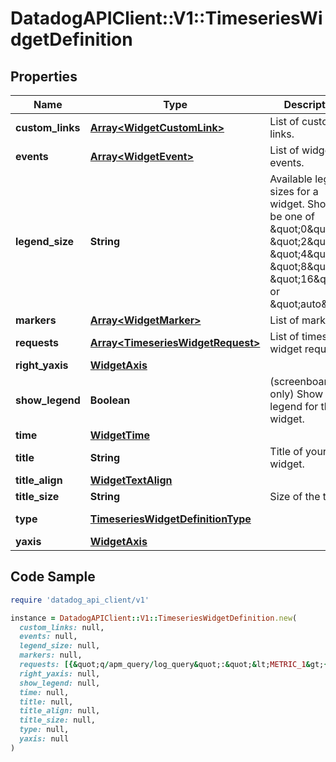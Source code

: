 # DatadogAPIClient::V1::TimeseriesWidgetDefinition

## Properties

| Name | Type | Description | Notes |
| ---- | ---- | ----------- | ----- |
| **custom_links** | [**Array&lt;WidgetCustomLink&gt;**](WidgetCustomLink.md) | List of custom links. | [optional] |
| **events** | [**Array&lt;WidgetEvent&gt;**](WidgetEvent.md) | List of widget events. | [optional] |
| **legend_size** | **String** | Available legend sizes for a widget. Should be one of \&quot;0\&quot;, \&quot;2\&quot;, \&quot;4\&quot;, \&quot;8\&quot;, \&quot;16\&quot;, or \&quot;auto\&quot;. | [optional] |
| **markers** | [**Array&lt;WidgetMarker&gt;**](WidgetMarker.md) | List of markers. | [optional] |
| **requests** | [**Array&lt;TimeseriesWidgetRequest&gt;**](TimeseriesWidgetRequest.md) | List of timeseries widget requests. |  |
| **right_yaxis** | [**WidgetAxis**](WidgetAxis.md) |  | [optional] |
| **show_legend** | **Boolean** | (screenboard only) Show the legend for this widget. | [optional] |
| **time** | [**WidgetTime**](WidgetTime.md) |  | [optional] |
| **title** | **String** | Title of your widget. | [optional] |
| **title_align** | [**WidgetTextAlign**](WidgetTextAlign.md) |  | [optional] |
| **title_size** | **String** | Size of the title. | [optional] |
| **type** | [**TimeseriesWidgetDefinitionType**](TimeseriesWidgetDefinitionType.md) |  | [default to &#39;timeseries&#39;] |
| **yaxis** | [**WidgetAxis**](WidgetAxis.md) |  | [optional] |

## Code Sample

```ruby
require 'datadog_api_client/v1'

instance = DatadogAPIClient::V1::TimeseriesWidgetDefinition.new(
  custom_links: null,
  events: null,
  legend_size: null,
  markers: null,
  requests: [{&quot;q/apm_query/log_query&quot;:&quot;&lt;METRIC_1&gt;{&lt;SCOPE_1&gt;}&quot;}],
  right_yaxis: null,
  show_legend: null,
  time: null,
  title: null,
  title_align: null,
  title_size: null,
  type: null,
  yaxis: null
)
```

